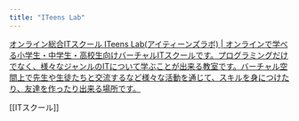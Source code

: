 ```yaml
---
title: "ITeens Lab"
---
```


[オンライン総合ITスクール ITeens Lab(アイティーンズラボ) | オンラインで学べる小学生・中学生・高校生向けバーチャルITスクールです。プログラミングだけでなく、様々なジャンルのITについて学ぶことが出来る教室です。バーチャル空間上で先生や生徒たちと交流するなど様々な活動を通じて、スキルを身につけたり、友達を作ったり出来る場所です。](https://iteenslab.com/)

[[ITスクール]]
